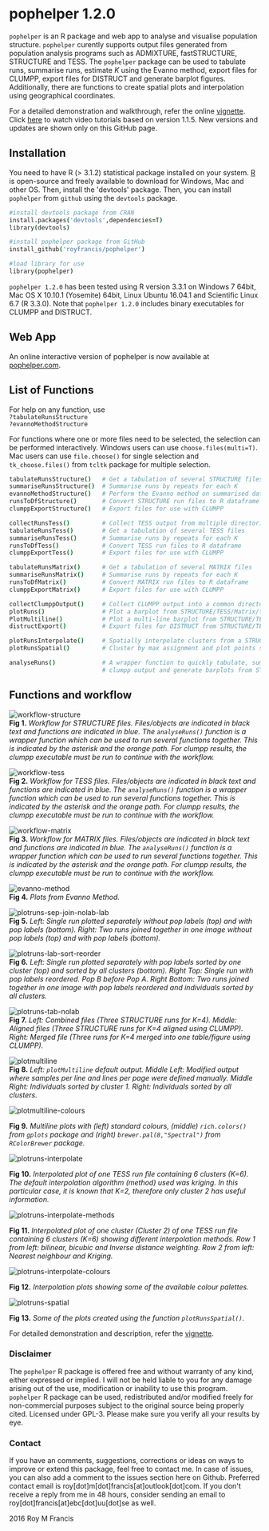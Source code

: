 # pophelper 1.2.0

`pophelper` is an R package and web app to analyse and visualise population structure. `pophelper` curently supports output files generated from population analysis programs such as ADMIXTURE, fastSTRUCTURE, STRUCTURE and TESS. The `pophelper` package can be used to tabulate runs, summarise runs, estimate *K* using the Evanno method, export files for CLUMPP, export files for DISTRUCT and generate barplot figures. Additionally, there are functions to create spatial plots and interpolation using geographical coordinates. 

For a detailed demonstration and walkthrough, refer the online [vignette](http://royfrancis.github.io/pophelper/). Click [here](https://www.youtube.com/playlist?list=PLcQHvdPK8df1p_ZtpHOs9hUj6aNR670j_) to watch video tutorials based on version 1.1.5. New versions and updates are shown only on this GitHub page.

## Installation  
You need to have R (> 3.1.2) statistical package installed on your system. [R](https://www.r-project.org/) is open-source and freely available to download for Windows, Mac and other OS. Then, install the 'devtools' package. Then, you can install `pophelper` from `github` using the `devtools` package.

```coffee
#install devtools package from CRAN
install.packages('devtools',dependencies=T)
library(devtools)

#install pophelper package from GitHub
install_github('royfrancis/pophelper')

#load library for use
library(pophelper)
```

`pophelper 1.2.0` has been tested using R version 3.3.1 on Windows 7 64bit, Mac OS X 10.10.1 (Yosemite) 64bit, Linux Ubuntu 16.04.1 and Scientific Linux 6.7 (R 3.3.0). Note that `pophelper 1.2.0` includes binary executables for CLUMPP and DISTRUCT.

## Web App   
An online interactive version of pophelper is now available at [pophelper.com](http://www.pophelper.com).

## List of Functions  
  
For help on any function, use  
`?tabulateRunsStructure`  
`?evannoMethodStructure`  

For functions where one or more files need to be selected, the selection can be performed interactively. Windows users can use `choose.files(multi=T)`. Mac users can use `file.choose()` for single selection and `tk_choose.files()` from `tcltk` package for multiple selection.  


```coffee
tabulateRunsStructure()   # Get a tabulation of several STRUCTURE files
summariseRunsStructure()  # Summarise runs by repeats for each K
evannoMethodStructure()   # Perform the Evanno method on summarised data
runsToDfStructure()       # Convert STRUCTURE run files to R dataframe
clumppExportStructure()   # Export files for use with CLUMPP

collectRunsTess()         # Collect TESS output from multiple directories into one
tabulateRunsTess()        # Get a tabulation of several TESS files
summariseRunsTess()       # Summarise runs by repeats for each K
runsToDfTess()            # Convert TESS run files to R dataframe
clumppExportTess()        # Export files for use with CLUMPP

tabulateRunsMatrix()      # Get a tabulation of several MATRIX files
summariseRunsMatrix()     # Summarise runs by repeats for each K
runsToDfMatrix()          # Convert MATRIX run files to R dataframe
clumppExportMatrix()      # Export files for use with CLUMPP

collectClumppOutput()     # Collect CLUMPP output into a common directory
plotRuns()                # Plot a barplot from STRUCTURE/TESS/Matrix/table files
PlotMultiline()           # Plot a multi-line barplot from STRUCTURE/TESS/Matrix/table file
distructExport()          # Export files for DISTRUCT from STRUCTURE/TESS/Matrix/table file

plotRunsInterpolate()     # Spatially interpolate clusters from a STRUCTURE/TESS run file
plotRunsSpatial()         # Cluster by max assignment and plot points spatially

analyseRuns()             # A wrapper function to quickly tabulate, summarise, perform evanno method, 
                          # clumpp output and generate barplots from STRUCTURE or TESS run files.
```  

## Functions and workflow 

![workflow-structure](vignettes/workflow-structure.png)  
__Fig 1.__ *Workflow for STRUCTURE files. Files/objects are indicated in black text and functions are indicated in blue. The `analyseRuns()` function is a wrapper function which can be used to run several functions together. This is indicated by the asterisk and the orange path. For clumpp results, the clumpp executable must be run to continue with the workflow.*

![workflow-tess](vignettes/workflow-tess.png)  
__Fig 2.__ *Workflow for TESS files. Files/objects are indicated in black text and functions are indicated in blue. The `analyseRuns()` function is a wrapper function which can be used to run several functions together. This is indicated by the asterisk and the orange path. For clumpp results, the clumpp executable must be run to continue with the workflow.*

![workflow-matrix](vignettes/workflow-matrix.png)  
__Fig 3.__ *Workflow for MATRIX files. Files/objects are indicated in black text and functions are indicated in blue. The `analyseRuns()` function is a wrapper function which can be used to run several functions together. This is indicated by the asterisk and the orange path. For clumpp results, the clumpp executable must be run to continue with the workflow.*

![evanno-method](vignettes/evanno-plot.png)  
__Fig 4.__ *Plots from Evanno Method.*

![plotruns-sep-join-nolab-lab](vignettes/structure-sep-join-nolab-lab.png)  
__Fig 5.__ *Left: Single run plotted separately without pop labels (top) and with pop labels (bottom). Right: Two runs joined together in one image without pop labels (top) and with pop labels (bottom).*  

![plotruns-lab-sort-reorder](vignettes/structure-lab-sort-reorder.png)  
__Fig 6.__ *Left: Single run plotted separately with pop labels sorted by one cluster (top) and sorted by all clusters (bottom). Right Top: Single run with pop labels reordered. Pop B before Pop A. Right Bottom: Two runs joined together in one image with pop labels reordered and individuals sorted by all clusters.*  

![plotruns-tab-nolab](vignettes/structure-tab-nolab.png)  
__Fig 7.__ *Left: Combined files (Three STRUCTURE runs for K=4). Middle: Aligned files (Three STRUCTURE runs for K=4 aligned using CLUMPP). Right: Merged file (Three runs for K=4 merged into one table/figure using CLUMPP).*  

![plotmultiline](vignettes/plotmultiline.png)  
__Fig 8.__ *Left: `plotMultiline` default output. Middle Left: Modified output where samples per line and lines per page were defined manually. Middle Right: Individuals sorted by cluster 1. Right: Individuals sorted by all clusters.*  

![plotmultiline-colours](vignettes/plotmultiline-colours.png)  

__Fig 9.__ *Multiline plots with (left) standard colours, (middle) `rich.colors()` from `gplots` package and (right) `brewer.pal(8,"Spectral")` from `RColorBrewer` package.*  

![plotruns-interpolate](vignettes/plotruns-interpolate-join.png)  

__Fig 10.__ *Interpolated plot of one TESS run file containing 6 clusters (K=6). The default interpolation algorithm (method) used was kriging. In this particular case, it is known that K=2, therefore only cluster 2 has useful information.*  

![plotruns-interpolate-methods](vignettes/plotruns-interpolate-methods.png)  

__Fig 11.__ *Interpolated plot of one cluster (Cluster 2) of one TESS run file containing 6 clusters (K=6) showing different interpolation methods. Row 1 from left: bilinear, bicubic and Inverse distance weighting. Row 2 from left: Nearest neighbour and Kriging.*  

![plotruns-interpolate-colours](vignettes/plotruns-interpolate-customcolours.png)  

__Fig 12.__ *Interpolation plots showing some of the available colour palettes.*  

![plotruns-spatial](vignettes/plotruns-spatial.png)  

__Fig 13.__ *Some of the plots created using the function `plotRunsSpatial()`.*  

For detailed demonstration and description, refer the [vignette](http://royfrancis.github.io/pophelper/).

### Disclaimer

The `pophelper` R package is offered free and without warranty of any kind, either expressed or implied. I will not be held liable to you for any damage arising out of the use, modification or inability to use this program. `pophelper` R package can be used, redistributed and/or modified freely for non-commercial purposes subject to the original source being properly cited. Licensed under GPL-3. Please make sure you verify all your results by eye.  

### Contact

If you have an comments, suggestions, corrections or ideas on ways to improve or extend this package, feel free to contact me. In case of issues, you can also add a comment to the issues section here on Github. Preferred contact email is roy[dot]m[dot]francis[at]outlook[dot]com. If you don't receive a reply from me in 48 hours, consider sending an email to roy[dot]francis[at]ebc[dot]uu[dot]se as well.  

2016 Roy M Francis  
